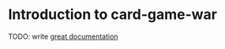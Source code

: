 # Introduction to card-game-war

TODO: write [great documentation](http://jacobian.org/writing/what-to-write/)
